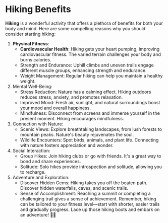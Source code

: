 ﻿# Hiking Benefits

**Hiking** is a wonderful activity that offers a plethora of benefits for both your body and mind. Here are some compelling reasons why you should consider starting hiking:
1.	**Physical Fitness**:
	- **Cardiovascular Health**: Hiking gets your heart pumping, improving cardiovascular fitness. The varied terrain challenges your body and burns calories.
	- Strength and Endurance: Uphill climbs and uneven trails engage different muscle groups, enhancing strength and endurance.
	- Weight Management: Regular hiking can help you maintain a healthy weight.
2.	Mental Well-Being:
	- Stress Reduction: Nature has a calming effect. Hiking outdoors reduces stress, anxiety, and promotes relaxation.
	- Improved Mood: Fresh air, sunlight, and natural surroundings boost your mood and overall happiness.
	- Mindfulness: Disconnect from screens and immerse yourself in the present moment. Hiking encourages mindfulness.
3.	Connection with Nature:
	- Scenic Views: Explore breathtaking landscapes, from lush forests to mountain peaks. Nature's beauty rejuvenates the soul.
	- Wildlife Encounters: Spot birds, animals, and plant life. Connecting with nature fosters appreciation and wonder.
4.	Social Interaction:
	- Group Hikes: Join hiking clubs or go with friends. It's a great way to bond and share experiences.
	- Solitude: Solo hikes provide introspection and solitude, allowing you to recharge.
5.	Adventure and Exploration:
	- Discover Hidden Gems: Hiking takes you off the beaten path. Discover hidden waterfalls, caves, and scenic trails.
	- Sense of Accomplishment: Reaching a summit or completing a challenging trail gives a sense of achievement.
Remember, hiking can be tailored to your fitness level—start with shorter, easier trails and gradually progress. Lace up those hiking boots and embark on an adventure! 🌲🥾